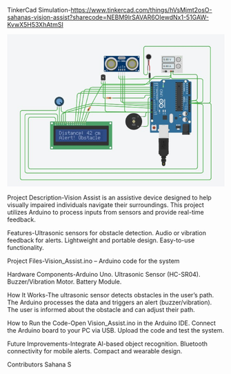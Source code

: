 TinkerCad Simulation-https://www.tinkercad.com/things/hVsMjmt2osO-sahanas-vision-assist?sharecode=NEBM9lrSAVAR6OIewdNx1-51GAW-KvwX5H53XhAtmSI

![Vision Assist](https://github.com/Sahana-srmist/Vision-Assist/blob/main/vision%20assist%20sahana.jpeg?raw=true)



Project Description-Vision Assist is an assistive device designed to help visually impaired individuals navigate their surroundings. This project utilizes Arduino to process inputs from sensors and provide real-time feedback.

Features-Ultrasonic sensors for obstacle detection.
Audio or vibration feedback for alerts.
Lightweight and portable design.
Easy-to-use functionality.

Project Files-Vision_Assist.ino – Arduino code for the system

Hardware Components-Arduino Uno.
Ultrasonic Sensor (HC-SR04).
Buzzer/Vibration Motor.
Battery Module.

How It Works-The ultrasonic sensor detects obstacles in the user’s path.
The Arduino processes the data and triggers an alert (buzzer/vibration).
The user is informed about the obstacle and can adjust their path.

How to Run the Code-Open Vision_Assist.ino in the Arduino IDE.
Connect the Arduino board to your PC via USB.
Upload the code and test the system.

Future Improvements-Integrate AI-based object recognition.
Bluetooth connectivity for mobile alerts.
Compact and wearable design.

Contributors
Sahana S
